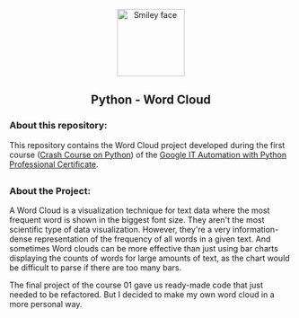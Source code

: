 <p align="center">
  <a href="https://github.com/marcoshsq/PythonWordCloud">
    <img src="https://www.wordclouds.com/pics/logo-fb-en.png" alt="Smiley face" height="120" width="120">
  </a>
</p>
  <h2 align="center">Python - Word Cloud</h2>
</div>

### About this repository: 

This repository contains the Word Cloud project developed during the first course ([Crash Course on Python](https://www.coursera.org/learn/python-crash-course?specialization=google-it-automation)) of the [Google IT Automation with Python Professional Certificate](https://www.coursera.org/professional-certificates/google-it-automation).

##

### About the Project:

A Word Cloud is a visualization technique for text data where the most frequent word is shown in the biggest font size. They aren't the most scientific type of data visualization. However, they're a very information-dense representation of the frequency of all words in a given text. And sometimes Word clouds can be more effective than just using bar charts displaying the counts of words for large amounts of text, as the chart would be difficult to parse if there are too many bars.

The final project of the course 01 gave us ready-made code that just needed to be refactored. But I decided to make my own word cloud in a more personal way.

##
